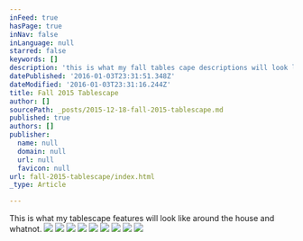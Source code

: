 ```yaml
---
inFeed: true
hasPage: true
inNav: false
inLanguage: null
starred: false
keywords: []
description: 'this is what my fall tables cape descriptions will look like, short nd sweet and savory, too!'
datePublished: '2016-01-03T23:31:51.348Z'
dateModified: '2016-01-03T23:31:16.244Z'
title: Fall 2015 Tablescape
author: []
sourcePath: _posts/2015-12-18-fall-2015-tablescape.md
published: true
authors: []
publisher:
  name: null
  domain: null
  url: null
  favicon: null
url: fall-2015-tablescape/index.html
_type: Article

---
```

This is what my tablescape features will look like around the house and whatnot.  ![](https://the-grid-user-content.s3-us-west-2.amazonaws.com/d005172a-8884-4689-a0f4-d4d12047a0e5.jpg)
![](https://the-grid-user-content.s3-us-west-2.amazonaws.com/6f6abd81-8d55-41ee-bd5e-9c9693214c55.jpg)
![](https://the-grid-user-content.s3-us-west-2.amazonaws.com/b6a3399f-fdb3-4e7b-8631-d935f169634c.jpg)
![](https://the-grid-user-content.s3-us-west-2.amazonaws.com/39f5de45-6836-4b3d-9d3d-0901a8615a92.jpg)
![](https://the-grid-user-content.s3-us-west-2.amazonaws.com/feea13ec-4d23-4a44-ae3b-118518c34c11.jpg)
![](https://the-grid-user-content.s3-us-west-2.amazonaws.com/47814619-1c67-4a4b-85e2-1097c7ee9fbe.jpg)
![](https://the-grid-user-content.s3-us-west-2.amazonaws.com/785e3866-1e32-4b2d-b37f-51fd36317b7f.jpg)
![](https://the-grid-user-content.s3-us-west-2.amazonaws.com/3d063ac6-c7d4-4dba-a05a-e97e22ea1e15.jpg)
![](https://the-grid-user-content.s3-us-west-2.amazonaws.com/b7ccae09-ec2f-4ecf-a74b-1c91875bb4e5.jpg)